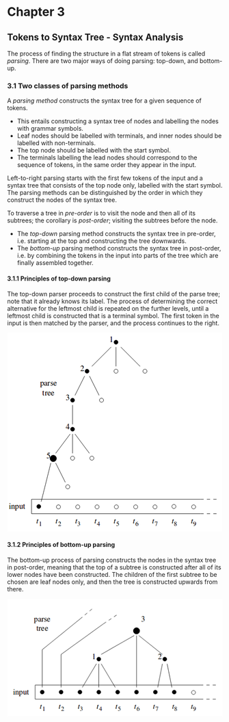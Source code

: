# Chapter 3
## Tokens to Syntax Tree - Syntax Analysis

The process of finding the structure in a flat stream of tokens is called *parsing*. There are two major ways of doing parsing: top-down, and bottom-up.

### 3.1 Two classes of parsing methods

A *parsing method* constructs the syntax tree for a given sequence of tokens.

- This entails constructing a syntax tree of nodes and labelling the nodes with grammar symbols.
- Leaf nodes should be labelled with terminals, and inner nodes should be labelled with non-terminals. 
- The top node should be labelled with the start symbol.
- The terminals labelling the lead nodes should correspond to the sequence of tokens, in the same order they appear in the input.

Left-to-right parsing starts with the first few tokens of the input and a syntax tree that consists of the top node only, labelled with the start symbol. The parsing methods can be distinguished by the order in which they construct the nodes of the syntax tree.

To traverse a tree in *pre-order* is to visit the node and then all of its subtrees; the corollary is *post-order*; visiting the subtrees before the node. 

- The *top-down* parsing method constructs the syntax tree in pre-order, i.e. starting at the top and constructing the tree downwards.
- The *bottom-up* parsing method constructs the syntax tree in post-order, i.e. by combining the tokens in the input into parts of the tree which are finally assembled together.

#### 3.1.1 Principles of top-down parsing

The top-down parser proceeds to construct the first child of the parse tree; note that it already knows its label. The process of determining the correct alternative for the leftmost child is repeated on the further levels, until a leftmost child is constructed that is a terminal symbol. The first token in the input is then matched by the parser, and the process continues to the right.

![top down parsing](../res/top_down_parsing.png)

#### 3.1.2 Principles of bottom-up parsing

The bottom-up process of parsing constructs the nodes in the syntax tree in post-order, meaning that the top of a subtree is constructed after all of its lower nodes have been constructed. The children of the first subtree to be chosen are leaf nodes only, and then the tree is constructed upwards from there.

![bottom up parsing](../res/bottom_up_parsing.png)

